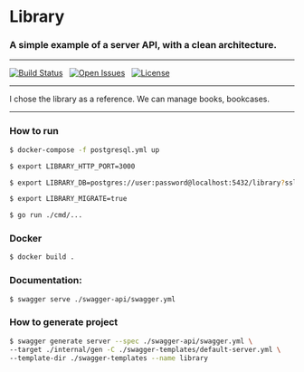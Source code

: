 # Library

### A simple example of a server API, with a clean architecture.

***

[![Build Status](https://api.travis-ci.com/MarlikAlmighty/library.svg?branch=master&status=passed)](https://travis-ci.org/MarlikAlmighty/library) &nbsp;
[![Open Issues](https://img.shields.io/github/issues/google/fresnel)](https://github.com/MarlikAlmighty/library/issues)  &nbsp; 
[![License](https://img.shields.io/badge/License-MIT%201.0-orange.svg)](https://github.com/MarlikAlmighty/library/blob/master/LICENSE) &nbsp; 

***

I chose the library as a reference. We can manage books, bookcases.

***

### How to run
```sh
$ docker-compose -f postgresql.yml up

$ export LIBRARY_HTTP_PORT=3000

$ export LIBRARY_DB=postgres://user:password@localhost:5432/library?sslmode=disable

$ export LIBRARY_MIGRATE=true

$ go run ./cmd/...
```

### Docker
```sh
$ docker build .
```

### Documentation: 
```sh
$ swagger serve ./swagger-api/swagger.yml
```

### How to generate project
```sh
$ swagger generate server --spec ./swagger-api/swagger.yml \ 
--target ./internal/gen -C ./swagger-templates/default-server.yml \
--template-dir ./swagger-templates --name library
```
